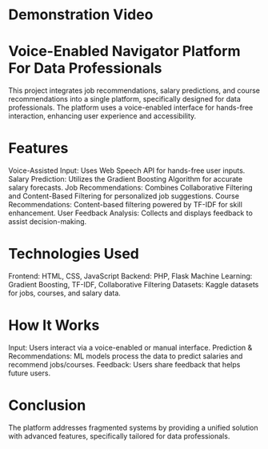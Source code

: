 # Demonstration Video


# Voice-Enabled Navigator Platform For Data Professionals

This project integrates job recommendations, salary predictions, and course recommendations into a single platform, specifically designed for data professionals. The platform uses a voice-enabled interface for hands-free interaction, enhancing user experience and accessibility.

# Features

Voice-Assisted Input: Uses Web Speech API for hands-free user inputs.
Salary Prediction: Utilizes the Gradient Boosting Algorithm for accurate salary forecasts.
Job Recommendations: Combines Collaborative Filtering and Content-Based Filtering for personalized job suggestions.
Course Recommendations: Content-based filtering powered by TF-IDF for skill enhancement.
User Feedback Analysis: Collects and displays feedback to assist decision-making.

# Technologies Used

Frontend: HTML, CSS, JavaScript
Backend: PHP, Flask
Machine Learning: Gradient Boosting, TF-IDF, Collaborative Filtering
Datasets: Kaggle datasets for jobs, courses, and salary data.

# How It Works

Input: Users interact via a voice-enabled or manual interface.
Prediction & Recommendations: ML models process the data to predict salaries and recommend jobs/courses.
Feedback: Users share feedback that helps future users.

# Conclusion

The platform addresses fragmented systems by providing a unified solution with advanced features, specifically tailored for data professionals.
 
